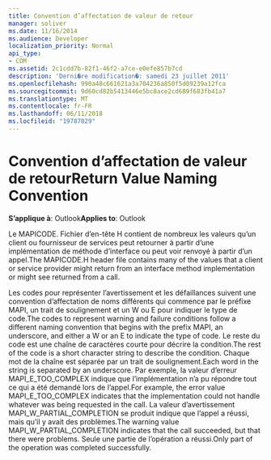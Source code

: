 ```yaml
---
title: Convention d’affectation de valeur de retour
manager: soliver
ms.date: 11/16/2014
ms.audience: Developer
localization_priority: Normal
api_type:
- COM
ms.assetid: 2c1cdd7b-82f1-46f2-a7ce-e0efe857b7cd
description: 'Derni�re modification�: samedi 23 juillet 2011'
ms.openlocfilehash: 990a48c661621a3a704236a850f5d09239a12fca
ms.sourcegitcommit: 9d60cd82b5413446e5bc8ace2cd689f683fb41a7
ms.translationtype: MT
ms.contentlocale: fr-FR
ms.lasthandoff: 06/11/2018
ms.locfileid: "19787029"
---
```

# <a name="return-value-naming-convention"></a><span data-ttu-id="a6a78-103">Convention d’affectation de valeur de retour</span><span class="sxs-lookup"><span data-stu-id="a6a78-103">Return Value Naming Convention</span></span>

  
  
<span data-ttu-id="a6a78-104">**S’applique à**: Outlook</span><span class="sxs-lookup"><span data-stu-id="a6a78-104">**Applies to**: Outlook</span></span> 
  
<span data-ttu-id="a6a78-105">Le MAPICODE. Fichier d’en-tête H contient de nombreux les valeurs qu’un client ou fournisseur de services peut retourner à partir d’une implémentation de méthode d’interface ou peut voir renvoyé à partir d’un appel.</span><span class="sxs-lookup"><span data-stu-id="a6a78-105">The MAPICODE.H header file contains many of the values that a client or service provider might return from an interface method implementation or might see returned from a call.</span></span>
  
<span data-ttu-id="a6a78-106">Les codes pour représenter l’avertissement et les défaillances suivent une convention d’affectation de noms différents qui commence par le préfixe MAPI, un trait de soulignement et un W ou E pour indiquer le type de code.</span><span class="sxs-lookup"><span data-stu-id="a6a78-106">The codes to represent warning and failure conditions follow a different naming convention that begins with the prefix MAPI, an underscore, and either a W or an E to indicate the type of code.</span></span> <span data-ttu-id="a6a78-107">Le reste du code est une chaîne de caractères courte pour décrire la condition.</span><span class="sxs-lookup"><span data-stu-id="a6a78-107">The rest of the code is a short character string to describe the condition.</span></span> <span data-ttu-id="a6a78-108">Chaque mot de la chaîne est séparée par un trait de soulignement.</span><span class="sxs-lookup"><span data-stu-id="a6a78-108">Each word in the string is separated by an underscore.</span></span> <span data-ttu-id="a6a78-109">Par exemple, la valeur d’erreur MAPI_E_TOO_COMPLEX indique que l’implémentation n’a pu répondre tout ce qui a été demandé lors de l’appel.</span><span class="sxs-lookup"><span data-stu-id="a6a78-109">For example, the error value MAPI_E_TOO_COMPLEX indicates that the implementation could not handle whatever was being requested in the call.</span></span> <span data-ttu-id="a6a78-110">La valeur d’avertissement MAPI_W_PARTIAL_COMPLETION se produit indique que l’appel a réussi, mais qu’il y avait des problèmes.</span><span class="sxs-lookup"><span data-stu-id="a6a78-110">The warning value MAPI_W_PARTIAL_COMPLETION indicates that the call succeeded, but that there were problems.</span></span> <span data-ttu-id="a6a78-111">Seule une partie de l’opération a réussi.</span><span class="sxs-lookup"><span data-stu-id="a6a78-111">Only part of the operation was completed successfully.</span></span>
  

